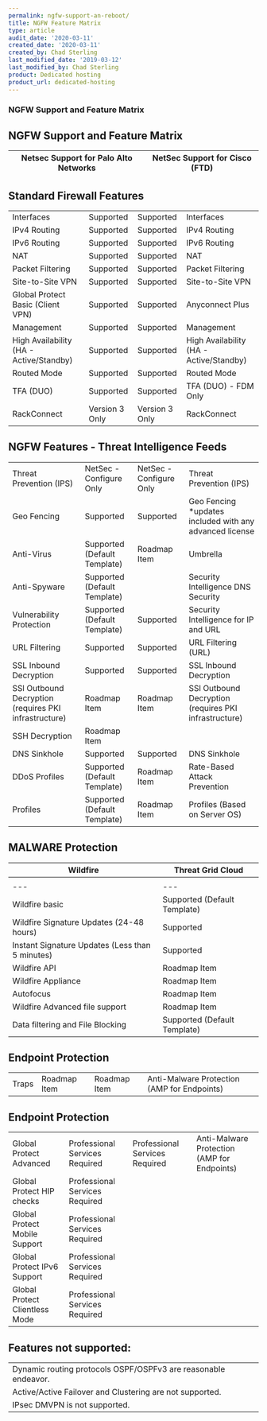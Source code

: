 ```yaml
---
permalink: ngfw-support-an-reboot/
title: NGFW Feature Matrix
type: article
audit_date: '2020-03-11'
created_date: '2020-03-11'
created_by: Chad Sterling
last_modified_date: '2019-03-12'
last_modified_by: Chad Sterling
product: Dedicated hosting
product_url: dedicated-hosting
---
```


### NGFW Support and Feature Matrix

NGFW Support and Feature Matrix
---
| **Netsec Support for Palo Alto Networks** | **NetSec Support for Cisco (FTD)** |
---| ---|
**Standard Firewall Features**
---
 |  |  |  |  |
 --- |--- |--- | ---|
|   Interfaces | Supported  | Supported  | Interfaces  |
|  IPv4 Routing | Supported  | Supported  |  IPv4 Routing   |
|  IPv6 Routing | Supported  | Supported  | IPv6 Routing  |
|  NAT          | Supported  | Supported  | NAT           |
| Packet Filtering | Supported | Supported | Packet Filtering |
| Site-to-Site VPN | Supported | Supported | Site-to-Site VPN|
| Global Protect Basic (Client VPN) | Supported | Supported | Anyconnect Plus|
| Management | Supported | Supported | Management|
| High Availability (HA - Active/Standby) | Supported | Supported | High Availability (HA - Active/Standby)|
| Routed Mode | Supported | Supported | Routed Mode|
| TFA (DUO) | Supported | Supported | TFA (DUO) - FDM Only|
| RackConnect | Version 3 Only | Version 3 Only | RackConnect|


NGFW Features - Threat Intelligence Feeds
---
 |  |  |  |  |
 --- |--- |--- | ---|
|  Threat Prevention (IPS) | NetSec - Configure Only | NetSec - Configure Only  | Threat Prevention (IPS)  |
| Geo Fencing  | Supported  | Supported  |  Geo Fencing *updates included with any advanced license  |
|  Anti-Virus | Supported (Default Template)  | Roadmap Item   | Umbrella   |
|  Anti-Spyware          | Supported (Default Template)  |   | Security Intelligence DNS Security          |
| Vulnerability Protection | Supported (Default Template) | Supported | Security Intelligence for IP and URL |
| URL Filtering| Supported | Supported | URL Filtering (URL)|
| SSL Inbound Decryption | Supported | Supported | SSL Inbound Decryption|
| SSl Outbound Decryption (requires PKI infrastructure) | Roadmap Item| Roadmap Item | SSl Outbound Decryption (requires PKI infrastructure)|
| SSH Decryption | Roadmap Item| | |
| DNS Sinkhole | Supported | Supported | DNS Sinkhole|
| DDoS Profiles| Supported (Default Template)  | Roadmap Item | Rate-Based Attack Prevention|
| Profiles| Supported (Default Template) | Roadmap Item| Profiles (Based on Server OS)|



MALWARE Protection
---
| **Wildfire** | **Threat Grid Cloud** |
---| ---|
 |  |  |  |  |
 --- |--- |--- | ---|
|  Wildfire basic | Supported (Default Template) | Supported on Firepower hardware only | Anti-Malware Protection (AMP for Networks) |
| Wildfire Signature Updates (24-48 hours)  | Supported  | Not supported on ASA-X hardware  |  Anti-Malware Protection (AMP for Networks)  |
|  Instant Signature Updates (Less than 5 minutes) | Supported |   |  |
|  Wildfire API        | Roadmap Item |   |  |
|  Wildfire Appliance | Roadmap Item | Roadmap Item | Threat Grid Appliance |
| Autofocus | Roadmap Item |  |  |  |
| Wildfire Advanced file support | Roadmap Item | | |
| Data filtering and File Blocking | Supported (Default Template) | Supported | File Type Filtering and Blocking |


Endpoint Protection
---
 |  |  |  |  |
 --- |--- |--- | ---|
|  Traps | Roadmap Item| Roadmap Item | Anti-Malware Protection (AMP for Endpoints)  |

Endpoint Protection
---
 |  |  |  |  |
 --- |--- |--- | ---|
|  Global Protect Advanced | Professional Services Required| Professional Services Required | Anti-Malware Protection (AMP for Endpoints) |
|  Global Protect HIP checks | Professional Services Required |  |  |
|  Global Protect Mobile Support| Professional Services Required |  |  |
|  Global Protect IPv6 Support| Professional Services Required |  |  |
|  Global Protect Clientless Mode| Professional Services Required |  |  |

Features not supported:
---
 |  |  |  |  |
 --- |--- |--- | ---|
| Dynamic routing protocols OSPF/OSPFv3 are reasonable endeavor. |
| Active/Active Failover and Clustering are not supported. |
| IPsec DMVPN is not supported. |
